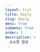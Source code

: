 ```yaml
---
layout: list
title: Daily
slug: daily
menu: true
submenu: true
order: 2
description: >
  소소한 일상
---
```

